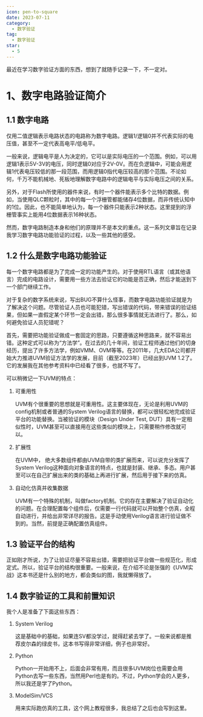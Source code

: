 ```yaml
---
icon: pen-to-square
date: 2023-07-11
category:
  - 数字验证
tag:
  - 数字验证
star:
  - 5
---
```


<!-- more -->最近在学习数字验证方面的东西，想到了就随手记录一下，不一定对。



# 1、数字电路验证简介

## 1.1 数字电路

仅用二值逻辑表示电路状态的电路称为数字电路。逻辑1/逻辑0并不代表实际的电压值，甚至不一定代表高电平/低电平。

一般来说，逻辑电平是人为决定的，它可以是实际电压的一个范围。例如，可以用逻辑1表示5V-3V的电压，同时逻辑0对应于2V-0V。而在负逻辑中，可能会用逻辑1代表电压较低的那一段范围，而用逻辑0指代电压较高的那个范围。不论如何，千万不能机械地、死板地理解数字电路中的逻辑电平与实际电压之间的关系。

另外，对于Flash所使用的器件来说，有时一个器件能表示多个比特的数据。例如，当使用QLC颗粒时，其中的每一个浮栅管都能储存4位数据，而非传统认知中的1位。因此，也不能简单地认为，每一个器件只能表示2种状态。这里提到的浮栅管事实上能用4位数据表示16种状态。

然而，数字电路制造本身和他们的原理并不是本文的重点。这一系列文章旨在记录我学习数字电路功能验证的过程，以及一些其他的感受。

## 1.2 什么是数字电路功能验证

每一个数字电路都是为了完成一定的功能产生的。对于使用RTL语言（或其他语言）完成的电路设计，需要用一些方法去验证它的功能是否正确，然后才能送到下一个部门继续工作。

对于复杂的数字系统来说，写出BUG不算什么怪事，而数字电路功能验证就是为了解决这个问题。尽管验证人员也可能犯错，写出错误的代码，带来错误的验证结果，但如果一直假定某个环节一定会出错，那么很多事情就无法进行了。那么，如何避免验证人员犯错呢？

首先，需要把功能验证做成一套固定的思路，只要遵循这种思路来，就不容易出错。这种定式可以称为“方法学”。在过去的几十年间，验证工程师通过他们的切身经历，提出了许多方法学，例如VMM、OVM等等。在2011年，几大EDA公司都开始大力推进UVM验证方法学的发展，目前（截至2023年）已经出到UVM 1.2了。它的发展我在其他参考资料中已经看了很多，也就不写了。

可以稍微记一下UVM的特点：

1. 可重用性

   UVM有个很重要的思想就是可重用性。这主要体现在，无论是利用UVM的config机制或者普通的System Verilog语言的替换，都可以很轻松地完成验证平台的功能替换。当被验证的模块（Design Under Test, DUT）具有一定相似性时，UVM甚至可以直接用在这些类似的模块上，只需要稍作修改就可以。

2. 扩展性

   在UVM中， 绝大多数组件都由UVM自带的类扩展而来，可以说充分发挥了System Verilog这种面向对象语言的特点，也就是封装、继承、多态。用户甚至可以在自己扩展出来的类的基础上再进行扩展，然后用于接下来的仿真。

3. 自动化仿真并收集数据

   UVM有一个特殊的机制，叫做factory机制。它的存在主要解决了验证自动化的问题。在合理配置每个组件后，仅需要一行代码就可以开始整个仿真，全程自动进行，并给出非常详尽的报告。这是手动使用Verilog语言进行验证做不到的。当然，前提是正确配置仿真组件。





## 1.3 验证平台的结构

正如刚才所说，为了让验证尽量不容易出错，需要把验证平台做一些规范化，形成定式。所以，验证平台的结构很重要。一般来说，在介绍不论是张强的《UVM实战》这本书还是什么别的地方，都会类似的图，我就懒得放了。



## 1.4 数字验证的工具和前置知识

我个人是准备了下面这些东西：

1. System Verilog

   这是基础中的基础，如果连SV都没学过，就得赶紧去学了。一般来说都是推荐皮尔森的绿皮书，这本书写得非常详细，例子也非常好。

2. Python

   Python一开始用不上，后面会非常有用，而且很多UVM岗位也需要会用Python去写一些东西，当然用Perl也是有的。不过，Python学会的人更多，所以我还是学了Python。

3. ModelSim/VCS

   用来实际跑仿真的工具，这个网上教程很多，我总结了之后也会写到这里。

   

